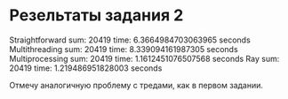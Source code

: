 # Резельтаты задания 2

Straightforward sum: 20419 time: 6.3664984703063965 seconds
Multithreading sum: 20419 time: 8.339094161987305 seconds
Multiprocessing sum: 20419 time: 1.1612451076507568 seconds
Ray sum: 20419 time: 1.219486951828003 seconds

Отмечу аналогичную проблему с тредами, как в первом задании.
